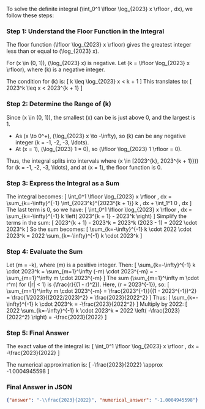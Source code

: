 To solve the definite integral \(\int_0^1 \lfloor \log_{2023} x \rfloor \, dx\), we follow these steps:

### Step 1: Understand the Floor Function in the Integral
The floor function \(\lfloor \log_{2023} x \rfloor\) gives the greatest integer less than or equal to \(\log_{2023} x\). 

For \(x \in (0, 1)\), \(\log_{2023} x\) is negative. Let \(k = \lfloor \log_{2023} x \rfloor\), where \(k\) is a negative integer. 

The condition for \(k\) is:
\[
k \leq \log_{2023} x < k + 1
\]
This translates to:
\[
2023^k \leq x < 2023^{k + 1}
\]

### Step 2: Determine the Range of \(k\)
Since \(x \in (0, 1)\), the smallest \(x\) can be is just above 0, and the largest is 1. 

- As \(x \to 0^+\), \(\log_{2023} x \to -\infty\), so \(k\) can be any negative integer \(k = -1, -2, -3, \ldots\).
- At \(x = 1\), \(\log_{2023} 1 = 0\), so \(\lfloor \log_{2023} 1 \rfloor = 0\).

Thus, the integral splits into intervals where \(x \in [2023^{k}, 2023^{k + 1}})\) for \(k = -1, -2, -3, \ldots\), and at \(x = 1\), the floor function is 0.

### Step 3: Express the Integral as a Sum
The integral becomes:
\[
\int_0^1 \lfloor \log_{2023} x \rfloor \, dx = \sum_{k=-\infty}^{-1} \int_{2023^k}^{2023^{k + 1}} k \, dx + \int_1^1 0 \, dx
\]
The last term is 0, so we have:
\[
\int_0^1 \lfloor \log_{2023} x \rfloor \, dx = \sum_{k=-\infty}^{-1} k \left( 2023^{k + 1} - 2023^k \right)
\]
Simplify the terms in the sum:
\[
2023^{k + 1} - 2023^k = 2023^k (2023 - 1) = 2022 \cdot 2023^k
\]
So the sum becomes:
\[
\sum_{k=-\infty}^{-1} k \cdot 2022 \cdot 2023^k = 2022 \sum_{k=-\infty}^{-1} k \cdot 2023^k
\]

### Step 4: Evaluate the Sum
Let \(m = -k\), where \(m\) is a positive integer. Then:
\[
\sum_{k=-\infty}^{-1} k \cdot 2023^k = \sum_{m=1}^\infty (-m) \cdot 2023^{-m} = -\sum_{m=1}^\infty m \cdot 2023^{-m}
\]
The sum \(\sum_{m=1}^\infty m \cdot r^m\) for \(|r| < 1\) is \(\frac{r}{(1 - r)^2}\). Here, \(r = 2023^{-1}\), so:
\[
\sum_{m=1}^\infty m \cdot 2023^{-m} = \frac{2023^{-1}}{(1 - 2023^{-1})^2} = \frac{1/2023}{(2022/2023)^2} = \frac{2023}{2022^2}
\]
Thus:
\[
\sum_{k=-\infty}^{-1} k \cdot 2023^k = -\frac{2023}{2022^2}
\]
Multiply by 2022:
\[
2022 \sum_{k=-\infty}^{-1} k \cdot 2023^k = 2022 \left( -\frac{2023}{2022^2} \right) = -\frac{2023}{2022}
\]

### Step 5: Final Answer
The exact value of the integral is:
\[
\int_0^1 \lfloor \log_{2023} x \rfloor \, dx = -\frac{2023}{2022}
\]

The numerical approximation is:
\[
-\frac{2023}{2022} \approx -1.0004945598
\]

### Final Answer in JSON
```json
{"answer": "-\\frac{2023}{2022}", "numerical_answer": "-1.0004945598"}
```